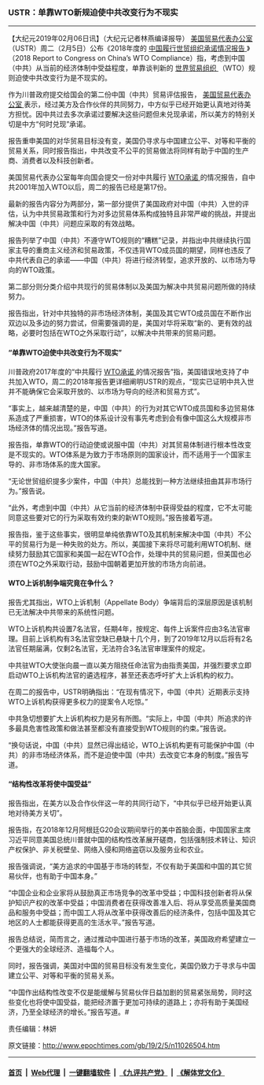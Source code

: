 ### USTR：单靠WTO新规迫使中共改变行为不现实
------------------------

<p>
 【大纪元2019年02月06日讯】（大纪元记者林燕编译报导）
 <a href="http://www.epochtimes.com/gb/tag/%E7%BE%8E%E5%9B%BD%E8%B4%B8%E6%98%93%E4%BB%A3%E8%A1%A8%E5%8A%9E%E5%85%AC%E5%AE%A4.html">
  美国贸易代表办公室
 </a>
 （USTR）周二（2月5日）公布《2018年度的
 <a href="http://www.epochtimes.com/gb/tag/%E4%B8%AD%E5%9B%BD%E5%B1%A5%E8%A1%8C%E4%B8%96%E8%B4%B8%E7%BB%84%E7%BB%87%E6%89%BF%E8%AF%BA%E6%83%85%E5%86%B5%E6%8A%A5%E5%91%8A.html">
  中国履行世贸组织承诺情况报告
 </a>
 》（2018 Report to Congress on China’s WTO Compliance）指，考虑到中国（中共）从当前的经济体制中受益程度，单靠谈判新的
 <a href="http://www.epochtimes.com/gb/tag/%E4%B8%96%E7%95%8C%E8%B4%B8%E6%98%93%E7%BB%84%E7%BB%87.html">
  世界贸易组织
 </a>
 （WTO）规则迫使中共改变行为是不现实的。
</p>
<p>
 作为川普政府提交给国会的第二份中国（中共）贸易评估报告，
 <a href="http://www.epochtimes.com/gb/tag/%E7%BE%8E%E5%9B%BD%E8%B4%B8%E6%98%93%E4%BB%A3%E8%A1%A8%E5%8A%9E%E5%85%AC%E5%AE%A4.html">
  美国贸易代表办公室
 </a>
 表示，经过美方及合作伙伴的共同努力，中方似乎已经开始更认真地对待美方担忧。因中共过去多次承诺过要解决这些问题但未兑现承诺，所以美方的特别关切是中方“何时兑现”承诺。
</p>
<p>
 报告重申美国的对华贸易目标没有变，美国仍寻求与中国建立公平、对等和平衡的贸易关系，同时报告指出，中共改变不公平的贸易做法将同样有助于中国的生产商、消费者以及科技创新者。
</p>
<p>
 美国贸易代表办公室每年向国会提交一份对中共履行
 <a href="http://www.epochtimes.com/gb/tag/wto%E6%89%BF%E8%AF%BA.html">
  WTO承诺
 </a>
 的情况报告，自中共2001年加入WTO以后，周二的报告已经是第17份。
</p>
<p>
 最新的报告内容分为两部分，第一部分提供了美国政府对中国（中共）入世的评估，认为中共贸易政策和行为对多边贸易体系构成独特且非常严峻的挑战，并提出解决中国（中共）问题应采取的有效战略。
</p>
<p>
 报告列举了中国（中共）不遵守WTO规则的“糟糕”记录，并指出中共继续执行国家主导的重商主义经济和贸易政策，不仅违背WTO成员国的期望，同样也违反了中共代表自己的承诺——中国（中共）将进行经济转型，追求开放的、以市场为导向的WTO政策。
</p>
<p>
 第二部分则分类介绍中共现行的贸易体制以及美国为解决中共贸易问题所做的持续努力。
</p>
<p>
 报告指出，针对中共独特的非市场经济体制，美国及其它WTO成员国在不断作出双边以及多边的努力尝试，但需要强调的是，美国对华将采取“新的、更有效的战略，必要时包括在WTO之外采取行动”，以解决中共带来的贸易问题。
</p>
<h4>
 “单靠WTO迫使中共改变行为不现实”
</h4>
<p>
 川普政府2017年度的“中共履行
 <a href="http://www.epochtimes.com/gb/tag/wto%E6%89%BF%E8%AF%BA.html">
  WTO承诺
 </a>
 的情况报告”指，美国错误地支持了中共加入WTO，周二的2018年报告更详细阐明USTR的观点，“现实已证明中共入世并不能确保它会采取开放的、以市场为导向的经济和贸易方式”。
</p>
<p>
 “事实上，越来越清楚的是，中国（中共）的行为对其它WTO成员国和多边贸易体系造成了严重损害，WTO的体系设计没有事先考虑到会有像中国这么大规模非市场经济体的情况出现。”报告写道。
</p>
<p>
 报告指，单靠WTO的行动迫使或说服中国（中共）对其贸易体制进行根本性改变是不现实的。WTO体系是为致力于市场原则的国家设计，而不适用于一个国家主导的、非市场体系的庞大国家。
</p>
<p>
 “无论世贸组织提多少案件，中国（中共）总能找到一种方法继续扭曲其非市场行为。”报告说。
</p>
<p>
 “此外，考虑到中国（中共）从它当前的经济体制中获得受益的程度，它不太可能同意这些要对它的行为采取有效约束的新WTO规则。”报告接着写道。
</p>
<p>
 报告指，鉴于这些事实，很明显单纯依靠WTO及其机制来解决中国（中共）不公平的贸易行为是一种失败的处方。所以，美国接下来将尽可能利用WTO机制、继续努力鼓励其它国家和美国一起在WTO合作，处理中共的贸易问题，但美国也必须在WTO之外采取行动，鼓励中国朝着更加开放的市场方向前进。
</p>
<h4>
 WTO上诉机制争端究竟在争什么？
</h4>
<p>
 报告尤其指出，WTO上诉机制（Appellate Body）争端背后的深层原因是该机制已无法解决中共带来的系统性问题。
</p>
<p>
 WTO上诉机构共设置7名法官，任期4年，按规定、每件上诉案件应由3名法官审理。目前上诉机构有3名法官空缺已悬缺十几个月，到了2019年12月以后将有2名法官任期届满，仅剩2名法官，无法符合3名法官审理案件的规定。
</p>
<p>
 中共驻WTO大使张向晨一直以美方阻挠任命法官为由指责美国，并强烈要求立即启动WTO上诉机构法官的遴选程序，甚至还表态呼吁扩大上诉机构的权力。
</p>
<p>
 在周二的报告中，USTR明确指出：“在现有情况下，中国（中共）近期表示支持WTO上诉机构获得更多权力的提案令人吃惊。”
</p>
<p>
 中共急切想要扩大上诉机构权力是另有所图。“实际上，中国（中共）所追求的许多最具危害性政策和做法甚至都没有直接受到WTO规则的约束。”报告说。
</p>
<p>
 “换句话说，中国（中共）显然已得出结论，WTO上诉机构更有可能保护中国（中共）的非市场经济体系，而不是迫使中国（中共）去改变它本身的制度。”报告写道。
</p>
<h4>
 “结构性改革将使中国受益”
</h4>
<p>
 报告指出，在美方以及合作伙伴这一年的共同行动下，“中共似乎已经开始更认真地对待美方关切”。
</p>
<p>
 报告指，在2018年12月阿根廷G20会议期间举行的美中首脑会面，中国国家主席习近平同意美国总统川普就中国的结构性改革展开磋商，包括强制技术转让、知识产权保护、非关税壁垒、网络入侵和网络盗窃以及服务业和农业。
</p>
<p>
 报告强调说，“美方追求的中国基于市场的转型，不仅有助于美国和中国的其它贸易伙伴，也有助于中国本身。”
</p>
<p>
 “中国企业和企业家将从鼓励真正市场竞争的改革中受益；中国科技创新者将从保护知识产权的改革中受益；中国消费者在获得改善准入后、将从享受高质量美国商品和服务中受益；而中国工人将从改革中获得改善后的经济条件，包括中国及其它地区的人士都能获得更高的生活水平。”报告写道。
</p>
<p>
 报告总结说，简而言之，通过推动中国进行基于市场的改革，美国政府希望建立一个更强大的全球经济、造福每个人。
</p>
<p>
 同时，报告强调，美国对中国的贸易目标没有发生变化，美国仍致力于寻求与中国建立公平、对等和平衡的贸易关系。
</p>
<p>
 “中国作出结构性改变不仅是能缓解与贸易伙伴日益加剧的贸易紧张局势，同时这些变化也将使中国受益，能把经济置于更加可持续的道路上；亦将有助于美国经济，乃至全球经济的增长。”报告写道。#
</p>
<p>
 责任编辑：林妍
</p>
<p>
</p>

原文链接：http://www.epochtimes.com/gb/19/2/5/n11026504.htm


------------------------
#### [首页](https://github.com/gfw-breaker/banned-news/blob/master/README.md) &nbsp;|&nbsp; [Web代理](https://github.com/labour-camp/helloworld) &nbsp;|&nbsp; [一键翻墙软件](https://github.com/gfw-breaker/nogfw/blob/master/README.md) &nbsp;|&nbsp; [《九评共产党》](https://github.com/gfw-breaker/9ping.md/blob/master/README.md#九评之一评共产党是什么) &nbsp;|&nbsp; [《解体党文化》](https://github.com/gfw-breaker/jtdwh.md/blob/master/README.md#绪论)

